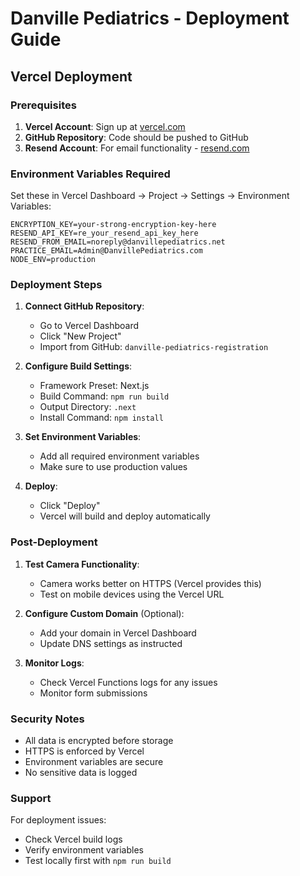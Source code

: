 # Danville Pediatrics - Deployment Guide

## Vercel Deployment

### Prerequisites
1. **Vercel Account**: Sign up at [vercel.com](https://vercel.com)
2. **GitHub Repository**: Code should be pushed to GitHub
3. **Resend Account**: For email functionality - [resend.com](https://resend.com)

### Environment Variables Required

Set these in Vercel Dashboard → Project → Settings → Environment Variables:

```
ENCRYPTION_KEY=your-strong-encryption-key-here
RESEND_API_KEY=re_your_resend_api_key_here
RESEND_FROM_EMAIL=noreply@danvillepediatrics.net
PRACTICE_EMAIL=Admin@DanvillePediatrics.com
NODE_ENV=production
```

### Deployment Steps

1. **Connect GitHub Repository**:
   - Go to Vercel Dashboard
   - Click "New Project"
   - Import from GitHub: `danville-pediatrics-registration`

2. **Configure Build Settings**:
   - Framework Preset: Next.js
   - Build Command: `npm run build`
   - Output Directory: `.next`
   - Install Command: `npm install`

3. **Set Environment Variables**:
   - Add all required environment variables
   - Make sure to use production values

4. **Deploy**:
   - Click "Deploy"
   - Vercel will build and deploy automatically

### Post-Deployment

1. **Test Camera Functionality**:
   - Camera works better on HTTPS (Vercel provides this)
   - Test on mobile devices using the Vercel URL

2. **Configure Custom Domain** (Optional):
   - Add your domain in Vercel Dashboard
   - Update DNS settings as instructed

3. **Monitor Logs**:
   - Check Vercel Functions logs for any issues
   - Monitor form submissions

### Security Notes

- All data is encrypted before storage
- HTTPS is enforced by Vercel
- Environment variables are secure
- No sensitive data is logged

### Support

For deployment issues:
- Check Vercel build logs
- Verify environment variables
- Test locally first with `npm run build`
